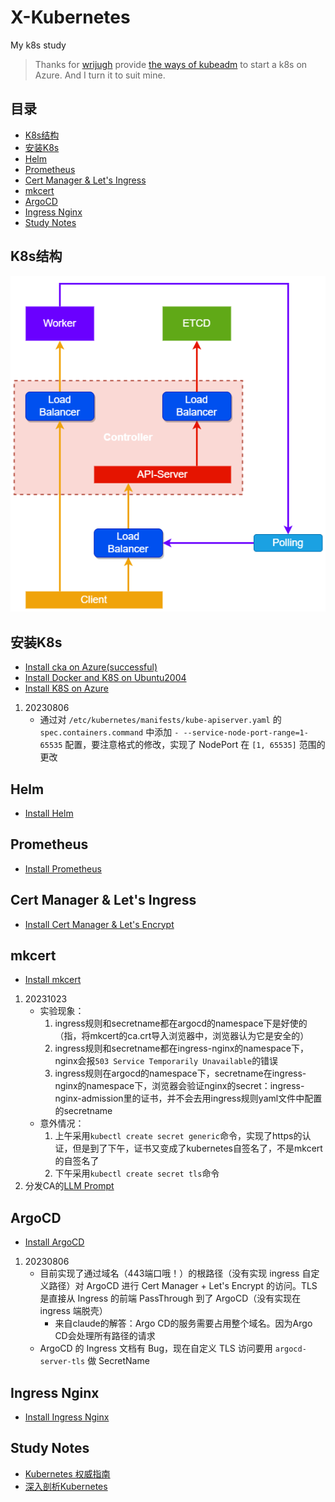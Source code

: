 # X-Kubernetes
My k8s study

> Thanks for [wrijugh](https://github.com/wrijugh) provide [the ways of kubeadm](https://github.com/wrijugh/cka-setup-guide) to start a k8s on Azure. And I turn it to suit mine.


## 目录
- [K8s结构](#)
- [安装K8s](#安装k8s)
- [Helm](#helm)
- [Prometheus](#prometheus)
- [Cert Manager & Let's Ingress](#cert-manager--lets-ingress)
- [mkcert](#mkcert)
- [ArgoCD](#argocd)
- [Ingress Nginx](#ingress-nginx)
- [Study Notes](#study-notes)


## K8s结构
![K8s结构](./Structure/k8s-base-structure.png)


## 安装K8s
- [Install cka on Azure(successful)](./CKASetupGuide/CKA-Setup-README.md)
- [Install Docker and K8S on Ubuntu2004](./InstallFailed/InstallDocker&K8SOnUbuntu2004.md)
- [Install K8S on Azure](./InstallFailed/InstallK8sOnAzure.md)

1. 20230806
   - 通过对 ```/etc/kubernetes/manifests/kube-apiserver.yaml``` 的 ```spec.containers.command``` 中添加 ```- --service-node-port-range=1-65535``` 配置，要注意格式的修改，实现了 NodePort 在 ```[1, 65535]``` 范围的更改


## Helm
- [Install Helm](./Helm/Helm-README.md)


## Prometheus
- [Install Prometheus](./Prometheus/Promethus-README.md)


## Cert Manager & Let's Ingress
- [Install Cert Manager & Let's Encrypt](./CertManager&LetsEncrypt/CertManager&LetsEncrypt-README.md)


## mkcert
- [Install mkcert](./mkcert/mkcert-README.md)
1. 20231023
   - 实验现象：
      1. ingress规则和secretname都在argocd的namespace下是好使的（指，将mkcert的ca.crt导入浏览器中，浏览器认为它是安全的）
      1. ingress规则和secretname都在ingress-nginx的namespace下，nginx会报```503 Service Temporarily Unavailable```的错误
      1. ingress规则在argocd的namespace下，secretname在ingress-nginx的namespace下，浏览器会验证nginx的secret：ingress-nginx-admission里的证书，并不会去用ingress规则yaml文件中配置的secretname
   - 意外情况：
      1. 上午采用```kubectl create secret generic```命令，实现了https的认证，但是到了下午，证书又变成了kubernetes自签名了，不是mkcert的自签名了
      1. 下午采用```kubectl create secret tls```命令
1. 分发CA的[LLM Prompt](./CA-prompt.txt)
   

## ArgoCD
- [Install ArgoCD](./ArgoCD/ArgoCD-README.md)

1. 20230806
   - 目前实现了通过域名（443端口哦！）的根路径（没有实现 ingress 自定义路径）对 ArgoCD 进行 Cert Manager + Let's Encrypt 的访问。TLS是直接从 Ingress 的前端 PassThrough 到了 ArgoCD（没有实现在 ingress 端脱壳）
      - 来自claude的解答：Argo CD的服务需要占用整个域名。因为Argo CD会处理所有路径的请求
   - ArgoCD 的 Ingress 文档有 Bug，现在自定义 TLS 访问要用 ```argocd-server-tls``` 做 SecretName


## Ingress Nginx
- [Install Ingress Nginx](./Ingress-Nginx/Ingress-Nginx-README.md)


## Study Notes
- [Kubernetes 权威指南](./Notes/KubernetesAuthoritativeGuideBookNotes/Q&A.md)
- [深入剖析Kubernetes](./Notes/DeepAnalysisKubernetesNotes/00%20Preview%20Section.md)
